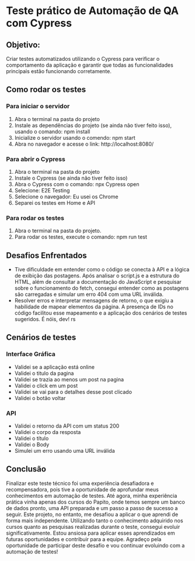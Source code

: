 # Teste prático de Automação de QA com Cypress
## Objetivo: 
Criar testes automatizados utilizando o Cypress para verificar o comportamento da aplicação e garantir que todas as funcionalidades principais estão funcionando corretamente.

## Como rodar os testes

### Para iniciar o servidor
1. Abra o terminal na pasta do projeto
2. Instale as dependências do projeto (se ainda não tiver feito isso), usando o comando: npm install
3. Inicialize o servidor usando o comendo: npm start
4. Abra no navegador e acesse o link: http://localhost:8080/

### Para abrir o Cypress
1. Abra o terminal na pasta do projeto
2. Instale o Cypress (se ainda não tiver feito isso)
3. Abra o Cypress com o comando: npx Cypress open
4. Selecione: E2E Testing
5. Selecione o navegador: Eu usei os Chrome
6. Separei os testes em Home e API

### Para rodar os testes
1. Abra o terminal na pasta do projeto.
2. Para rodar os testes, execute o comando: npm run test
 
## Desafios Enfrentados
- Tive dificuldade em entender como o código se conecta à API e a lógica de exibição das postagens. Após analisar o script.js e a estrutura do HTML, além de consultar a documentação do JavaScript e pesquisar sobre o funcionamento do fetch, consegui entender como as postagens são carregadas e simular um erro 404 com uma URL inválida.
- Resolver erros e interpretar mensagens de retorno, o que exigiu a habilidade de mapear elementos da página. A presença de IDs no código facilitou esse mapeamento e a aplicação dos cenários de testes sugeridos. É nóis, dev! rs

## Cenários de testes
### Interface Gráfica
- Validei se a aplicação está online
- Validei o titulo da pagina
- Validei se trazia ao menos um post na pagina
- Validei o click em um post
- Validei se vai para o detalhes desse post clicado
- Validei o botão voltar
### API
- Validei o retorno da API com um status 200
- Validei o corpo da resposta
- Validei o título
- Validei o Body
- Simulei um erro usando uma URL inválida

## Conclusão
Finalizar este teste técnico foi uma experiência desafiadora e recompensadora, pois tive a oportunidade de aprofundar meus conhecimentos em automação de testes. Até agora, minha experiência prática vinha apenas dos cursos do Papito, onde temos sempre um banco de dados pronto, uma API preparada e um passo a passo de sucesso a seguir. Este projeto, no entanto, me desafiou a aplicar o que aprendi de forma mais independente. Utilizando tanto o conhecimento adquirido nos cursos quanto as pesquisas realizadas durante o teste, consegui evoluir significativamente. Estou ansiosa para aplicar esses aprendizados em futuras oportunidades e contribuir para a equipe. Agradeço pela oportunidade de participar deste desafio e vou continuar evoluindo com a automação de testes!
